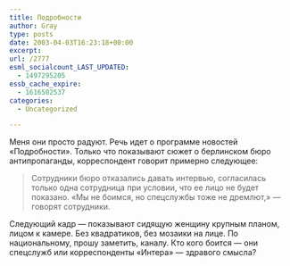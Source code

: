 ```yaml
---
title: Подробности
author: Gray
type: posts
date: 2003-04-03T16:23:18+00:00
excerpt:
url: /2777
esml_socialcount_LAST_UPDATED:
  - 1497295205
essb_cache_expire:
  - 1616502537
categories:
  - Uncategorized

---
```








Меня они просто радуют. Речь идет о программе новостей &#171;Подробности&#187;. Только что показывают сюжет о берлинском бюро антипропаганды, корреспондент говорит примерно следующее:

> Сотрудники бюро отказались давать интервью, согласилась только одна сотрудница при условии, что ее лицо не будет показано. &#171;Мы не боимся, но спецслужбы тоже не дремлют,&#187; &#8212; говорят сотрудники.

Следующий кадр &#8212; показывают сидящую женщину крупным планом, лицом к камере. Без квадратиков, без мозаики на лице. По национальному, прошу заметить, каналу. Кто кого боится &#8212; они спецслужб или корреспонденты &#171;Интера&#187; &#8212; здравого смысла?